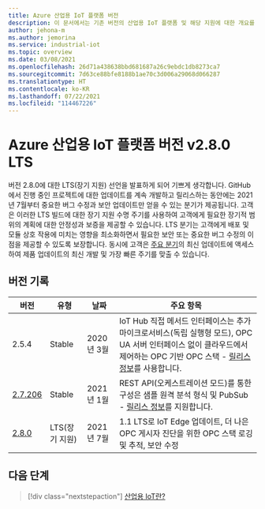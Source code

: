 ```yaml
---
title: Azure 산업용 IoT 플랫폼 버전
description: 이 문서에서는 기존 버전의 산업용 IoT 플랫폼 및 해당 지원에 대한 개요를 제공합니다.
author: jehona-m
ms.author: jemorina
ms.service: industrial-iot
ms.topic: overview
ms.date: 03/08/2021
ms.openlocfilehash: 26d71a438638bbd681687a26c9ebdc1db8273ca7
ms.sourcegitcommit: 7d63ce88bfe8188b1ae70c3d006a29068d066287
ms.translationtype: HT
ms.contentlocale: ko-KR
ms.lasthandoff: 07/22/2021
ms.locfileid: "114467226"
---
```

# <a name="azure-industrial-iot-platform-v280-lts"></a>Azure 산업용 IoT 플랫폼 버전 v2.8.0 LTS

버전 2.8.0에 대한 LTS(장기 지원) 선언을 발표하게 되어 기쁘게 생각합니다. GitHub에서 진행 중인 프로젝트에 대한 업데이트를 계속 개발하고 릴리스하는 동안에는 2021년 7월부터 중요한 버그 수정과 보안 업데이트만 얻을 수 있는 분기가 제공됩니다. 고객은 이러한 LTS 빌드에 대한 장기 지원 수명 주기를 사용하여 고객에게 필요한 장기적 범위의 계획에 대한 안정성과 보증을 제공할 수 있습니다. LTS 분기는 고객에게 배포 및 모듈 상호 작용에 미치는 영향을 최소화하면서 필요한 보안 또는 중요한 버그 수정의 이점을 제공할 수 있도록 보장합니다.  동시에 고객은 [주요 분기](https://github.com/Azure/Industrial-IoT)의 최신 업데이트에 액세스하여 제품 업데이트의 최신 개발 및 가장 빠른 주기를 맞출 수 있습니다. 

## <a name="version-history"></a>버전 기록 

|버전      |유형                   |날짜         |주요 항목                             |
|-------------|-----------------------|-------------|---------------------------------------|
|2.5.4        |Stable                 |2020년 3월   |IoT Hub 직접 메서드 인터페이스는 추가 마이크로서비스(독립 실행형 모드), OPC UA 서버 인터페이스 없이 클라우드에서 제어하는 OPC 기반 OPC 스택 - [릴리스 정보](https://github.com/Azure/Industrial-IoT/releases/tag/2.5.4)를 사용합니다.|
|[2.7.206](https://github.com/Azure/Industrial-IoT/tree/release/2.7.206)      |Stable                 |2021년 1월 |REST API(오케스트레이션 모드)를 통한 구성은 샘플 원격 분석 형식 및 PubSub - [릴리스 정보](https://github.com/Azure/Industrial-IoT/releases/tag/2.7.206)를 지원합니다.|
|[2.8.0](https://github.com/Azure/Industrial-IoT/tree/release/2.8)        |LTS(장기 지원)|2021년 7월    |1\.1 LTS로 IoT Edge 업데이트, 더 나은 OPC 게시자 진단을 위한 OPC 스택 로깅 및 추적, 보안 수정|

## <a name="next-steps"></a>다음 단계

> [!div class="nextstepaction"]
> [산업용 IoT란?](overview-what-is-industrial-iot.md)